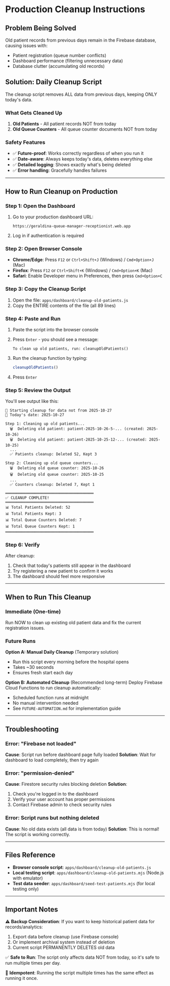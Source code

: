 # Production Cleanup Instructions

## Problem Being Solved

Old patient records from previous days remain in the Firebase database, causing issues with:
- Patient registration (queue number conflicts)
- Dashboard performance (filtering unnecessary data)
- Database clutter (accumulating old records)

## Solution: Daily Cleanup Script

The cleanup script removes ALL data from previous days, keeping ONLY today's data.

### What Gets Cleaned Up

1. **Old Patients** - All patient records NOT from today
2. **Old Queue Counters** - All queue counter documents NOT from today

### Safety Features

- ✅ **Future-proof**: Works correctly regardless of when you run it
- ✅ **Date-aware**: Always keeps today's data, deletes everything else
- ✅ **Detailed logging**: Shows exactly what's being deleted
- ✅ **Error handling**: Gracefully handles failures

---

## How to Run Cleanup on Production

### Step 1: Open the Dashboard

1. Go to your production dashboard URL:
   ```
   https://geraldina-queue-manager-receptionist.web.app
   ```

2. Log in if authentication is required

### Step 2: Open Browser Console

- **Chrome/Edge**: Press `F12` or `Ctrl+Shift+J` (Windows) / `Cmd+Option+J` (Mac)
- **Firefox**: Press `F12` or `Ctrl+Shift+K` (Windows) / `Cmd+Option+K` (Mac)
- **Safari**: Enable Developer menu in Preferences, then press `Cmd+Option+C`

### Step 3: Copy the Cleanup Script

1. Open the file: `apps/dashboard/cleanup-old-patients.js`
2. Copy the ENTIRE contents of the file (all 89 lines)

### Step 4: Paste and Run

1. Paste the script into the browser console
2. Press `Enter` - you should see a message:
   ```
   To clean up old patients, run: cleanupOldPatients()
   ```

3. Run the cleanup function by typing:
   ```javascript
   cleanupOldPatients()
   ```

4. Press `Enter`

### Step 5: Review the Output

You'll see output like this:

```
🧹 Starting cleanup for data not from 2025-10-27
📅 Today's date: 2025-10-27

Step 1: Cleaning up old patients...
  🗑️  Deleting old patient: patient-2025-10-26-5-... (created: 2025-10-26)
  🗑️  Deleting old patient: patient-2025-10-25-12-... (created: 2025-10-25)
  ...
  ✅ Patients cleanup: Deleted 52, Kept 3

Step 2: Cleaning up old queue counters...
  🗑️  Deleting old queue counter: 2025-10-26
  🗑️  Deleting old queue counter: 2025-10-25
  ...
  ✅ Counters cleanup: Deleted 7, Kept 1

═══════════════════════════════════════
✅ CLEANUP COMPLETE!
═══════════════════════════════════════
📊 Total Patients Deleted: 52
📊 Total Patients Kept: 3
📊 Total Queue Counters Deleted: 7
📊 Total Queue Counters Kept: 1
═══════════════════════════════════════
```

### Step 6: Verify

After cleanup:
1. Check that today's patients still appear in the dashboard
2. Try registering a new patient to confirm it works
3. The dashboard should feel more responsive

---

## When to Run This Cleanup

### Immediate (One-time)
Run NOW to clean up existing old patient data and fix the current registration issues.

### Future Runs

**Option A: Manual Daily Cleanup** (Temporary solution)
- Run this script every morning before the hospital opens
- Takes ~30 seconds
- Ensures fresh start each day

**Option B: Automated Cleanup** (Recommended long-term)
Deploy Firebase Cloud Functions to run cleanup automatically:
- Scheduled function runs at midnight
- No manual intervention needed
- See `FUTURE-AUTOMATION.md` for implementation guide

---

## Troubleshooting

### Error: "Firebase not loaded"
**Cause**: Script run before dashboard page fully loaded
**Solution**: Wait for dashboard to load completely, then try again

### Error: "permission-denied"
**Cause**: Firestore security rules blocking deletion
**Solution**:
1. Check you're logged in to the dashboard
2. Verify your user account has proper permissions
3. Contact Firebase admin to check security rules

### Error: Script runs but nothing deleted
**Cause**: No old data exists (all data is from today)
**Solution**: This is normal! The script is working correctly.

---

## Files Reference

- **Browser console script**: `apps/dashboard/cleanup-old-patients.js`
- **Local testing script**: `apps/dashboard/cleanup-old-patients.mjs` (Node.js with emulator)
- **Test data seeder**: `apps/dashboard/seed-test-patients.mjs` (for local testing only)

---

## Important Notes

⚠️ **Backup Consideration**: If you want to keep historical patient data for records/analytics:
1. Export data before cleanup (use Firebase console)
2. Or implement archival system instead of deletion
3. Current script PERMANENTLY DELETES old data

✅ **Safe to Run**: The script only affects data NOT from today, so it's safe to run multiple times per day.

🔄 **Idempotent**: Running the script multiple times has the same effect as running it once.
